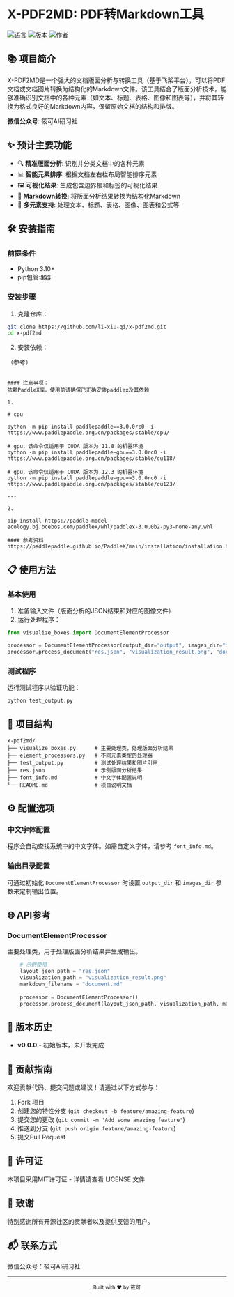 # X-PDF2MD: PDF转Markdown工具

[![语言](https://img.shields.io/badge/语言-Python-blue)]()
[![版本](https://img.shields.io/badge/版本-0.0.0-brightgreen)]()
[![作者](https://img.shields.io/badge/作者-筱可-orange)]()

## 📚 项目简介

X-PDF2MD是一个强大的文档版面分析与转换工具（基于飞桨平台），可以将PDF文档或文档图片转换为结构化的Markdown文件。该工具结合了版面分析技术，能够准确识别文档中的各种元素（如文本、标题、表格、图像和图表等），并将其转换为格式良好的Markdown内容，保留原始文档的结构和排版。

**微信公众号**: 筱可AI研习社

## ✨ 预计主要功能

- 🔍 **精准版面分析**: 识别并分类文档中的各种元素
- 📊 **智能元素排序**: 根据文档左右栏布局智能排序元素
- 🖼️ **可视化结果**: 生成包含边界框和标签的可视化结果
- 📝 **Markdown转换**: 将版面分析结果转换为结构化Markdown
- 🔄 **多元素支持**: 处理文本、标题、表格、图像、图表和公式等

## 🛠️ 安装指南

### 前提条件

- Python 3.10+
- pip包管理器

### 安装步骤

1. 克隆仓库：

```bash
git clone https://github.com/li-xiu-qi/x-pdf2md.git
cd x-pdf2md
```

2. 安装依赖：

（参考）

```

#### 注意事项：
依赖PaddleX库，使用前请确保已正确安装paddlex及其依赖

1.

# cpu

python -m pip install paddlepaddle==3.0.0rc0 -i https://www.paddlepaddle.org.cn/packages/stable/cpu/

# gpu，该命令仅适用于 CUDA 版本为 11.8 的机器环境
python -m pip install paddlepaddle-gpu==3.0.0rc0 -i https://www.paddlepaddle.org.cn/packages/stable/cu118/

# gpu，该命令仅适用于 CUDA 版本为 12.3 的机器环境
python -m pip install paddlepaddle-gpu==3.0.0rc0 -i https://www.paddlepaddle.org.cn/packages/stable/cu123/

---

2. 

pip install https://paddle-model-ecology.bj.bcebos.com/paddlex/whl/paddlex-3.0.0b2-py3-none-any.whl

#### 参考资料
https://paddlepaddle.github.io/PaddleX/main/installation/installation.html#1

```
<!-- ```bash
pip install -r requirements.txt
``` -->

## 📋 使用方法

### 基本使用

1. 准备输入文件（版面分析的JSON结果和对应的图像文件）
2. 运行处理程序：

```python
from visualize_boxes import DocumentElementProcessor

processor = DocumentElementProcessor(output_dir="output", images_dir="images")
processor.process_document("res.json", "visualization_result.png", "document.md")
```

### 测试程序

运行测试程序以验证功能：

```bash
python test_output.py
```

## 📁 项目结构

```
x-pdf2md/
├── visualize_boxes.py      # 主要处理类，处理版面分析结果
├── element_processors.py   # 不同元素类型的处理器
├── test_output.py          # 测试处理结果和图片引用
├── res.json                # 示例版面分析结果
├── font_info.md            # 中文字体配置说明
└── README.md               # 项目说明文档
```

## ⚙️ 配置选项

### 中文字体配置

程序会自动查找系统中的中文字体。如需自定义字体，请参考 `font_info.md`。

### 输出目录配置

可通过初始化 `DocumentElementProcessor` 时设置 `output_dir` 和 `images_dir` 参数来定制输出位置。

## 🌐 API参考

### DocumentElementProcessor

主要处理类，用于处理版面分析结果并生成输出。

```python
    # 示例使用
    layout_json_path = "res.json"
    visualization_path = "visualization_result.png"
    markdown_filename = "document.md"
    
    processor = DocumentElementProcessor()
    processor.process_document(layout_json_path, visualization_path, markdown_filename)

```

## 🔄 版本历史

- **v0.0.0** - 初始版本，未开发完成

## 👥 贡献指南

欢迎贡献代码、提交问题或建议！请通过以下方式参与：

1. Fork 项目
2. 创建您的特性分支 (`git checkout -b feature/amazing-feature`)
3. 提交您的更改 (`git commit -m 'Add some amazing feature'`)
4. 推送到分支 (`git push origin feature/amazing-feature`)
5. 提交Pull Request

## 📄 许可证

本项目采用MIT许可证 - 详情请查看 LICENSE 文件

## 🙏 致谢

特别感谢所有开源社区的贡献者以及提供反馈的用户。

## 📬 联系方式

微信公众号：筱可AI研习社

---

<div align="center">
    <sub>Built with ❤️ by 筱可</sub>
</div>
